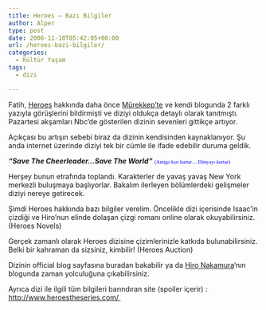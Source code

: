 ```yaml
---
title: Heroes – Bazı Bilgiler
author: Alper
type: post
date: 2006-11-10T05:42:05+00:00
url: /heroes-bazi-bilgiler/
categories:
  - Kültür Yaşam
tags:
  - dizi

---
```

Fatih, [Heroes][1] hakkında daha önce [Mürekkep&#8217;te][2] ve kendi blogunda 2 farklı yazıyla görüşlerini bildirmişti ve diziyi oldukça detaylı olarak tanıtmıştı. Pazartesi akşamları Nbc&#8217;de gösterilen dizinin sevenleri gittikçe artıyor.

Açıkçası bu artışın sebebi biraz da dizinin kendisinden kaynaklanıyor. Şu anda internet üzerinde diziyi tek bir cümle ile ifade edebilir duruma geldik.

_**&#8220;Save The Cheerleader&#8230;Save The World&#8221;**_ <font size="1" face="Verdana" color="#0000ff">(Amigo kızı kurtar&#8230; Dünyayı kurtar)</font>

<div style="text-align: center">
</div>

Herşey bunun etrafında toplandı. Karakterler de yavaş yavaş New York merkezli buluşmaya başlıyorlar. Bakalım ilerleyen bölümlerdeki gelişmeler diziyi nereye getirecek.

Şimdi Heroes hakkında bazı bilgiler verelim. <!--more-->Öncelikle dizi içerisinde Isaac&#8217;in çizdiği ve Hiro&#8217;nun elinde dolaşan çizgi romanı online olarak okuyabilirsiniz. (Heroes Novels)

Gerçek zamanlı olarak Heroes dizisine çizimlerinizle katkıda bulunabilirsiniz. Belki bir kahraman da sizsiniz, kimbilir! (Heroes Auction)

Dizinin official blog sayfasına buradan bakabilir ya da [Hiro Nakamura][3]&#8216;nın blogunda zaman yolculuğuna çıkabilirsiniz.

Ayrıca dizi ile ilgili tüm bilgileri barındıran site (spoiler içerir) : http://www.heroestheseries.com/ 

 [1]: http://www.nbc.com/Heroes/
 [2]: https://www.murekkep.org/yeni-dizi-heroes-35
 [3]: http://en.wikipedia.org/wiki/Hiro_Nakamura